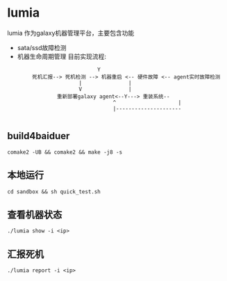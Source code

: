# lumia
lumia 作为galaxy机器管理平台，主要包含功能
* sata/ssd故障检测
* 机器生命周期管理
目前实现流程:

```
                             Y
        死机汇报--> 死机检测 --> 机器重启 <-- 硬件故障 <-- agent实时故障检测
                       |               |
                       V               |
                重新部署galaxy agent<--Y---> 重装系统--
                                  ^                    |
                                  |---------------------
                        
```

## build4baiduer
```
comake2 -UB && comake2 && make -j8 -s
```

## 本地运行
```
cd sandbox && sh quick_test.sh
```

## 查看机器状态

```
./lumia show -i <ip>
```

## 汇报死机

```
./lumia report -i <ip>
```
